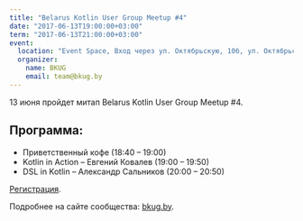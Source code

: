 ```yaml
---
title: "Belarus Kotlin User Group Meetup #4"
date: "2017-06-13T19:00:00+03:00"
term: "2017-06-13T21:00:00+03:00"
event:
  location: "Event Space, Вход через ул. Октябрьскую, 10б, ул. Октябрьская 16А, Минск, Беларусь"
  organizer:
    name: BKUG
    email: team@bkug.by
---
```


13 июня пройдет митап Belarus Kotlin User Group Meetup #4.

## Программа:

* Приветственный кофе (18:40 – 19:00)
* Kotlin in Action – Евгений Ковалев (19:00 – 19:50)
* DSL in Kotlin – Александр Сальников (20:00 – 20:50)

[Регистрация](https://goo.gl/forms/VZ2YwzVoONxWrmif1).

Подробнее на сайте сообщества: [bkug.by](https://bkug.by/).
